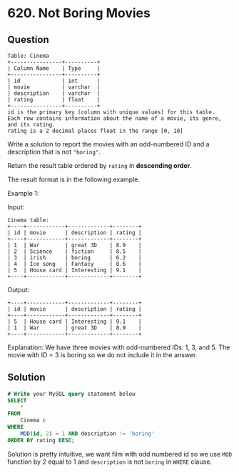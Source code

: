 # 620. Not Boring Movies

## Question

```
Table: Cinema
+----------------+----------+
| Column Name    | Type     |
+----------------+----------+
| id             | int      |
| movie          | varchar  |
| description    | varchar  |
| rating         | float    |
+----------------+----------+
id is the primary key (column with unique values) for this table.
Each row contains information about the name of a movie, its genre, and its rating.
rating is a 2 decimal places float in the range [0, 10]
```

Write a solution to report the movies with an odd-numbered ID and a description that is not `"boring"`.

Return the result table ordered by `rating` in **descending order**.

The result format is in the following example.
 

Example 1:

Input: 
```
Cinema table:
+----+------------+-------------+--------+
| id | movie      | description | rating |
+----+------------+-------------+--------+
| 1  | War        | great 3D    | 8.9    |
| 2  | Science    | fiction     | 8.5    |
| 3  | irish      | boring      | 6.2    |
| 4  | Ice song   | Fantacy     | 8.6    |
| 5  | House card | Interesting | 9.1    |
+----+------------+-------------+--------+
```
Output: 
```
+----+------------+-------------+--------+
| id | movie      | description | rating |
+----+------------+-------------+--------+
| 5  | House card | Interesting | 9.1    |
| 1  | War        | great 3D    | 8.9    |
+----+------------+-------------+--------+
```
Explanation:
We have three movies with odd-numbered IDs: 1, 3, and 5. The movie with ID = 3 is boring so we do not include it in the answer.

## Solution
```sql
# Write your MySQL query statement below
SELECT
    *
FROM
    Cinema c
WHERE
    MOD(id, 2) = 1 AND description != 'boring'
ORDER BY rating DESC;
```

Solution is pretty intuitive, we want film with odd numbered id so we use `MOD` function by 2 equal to 1 and `description` is not `boring` in `WHERE` clause.